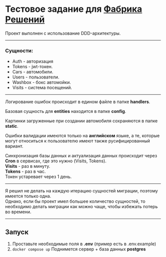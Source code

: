 # Тестовое задание для [Фабрика Решений](https://solutionfactory.ru/)

Проект выполнен с использование DDD-архитектуры.
<br>

---
### Сущности:
<ul>
<li>Auth - авторизация</li>
<li>Tokens - jwt-токен.</li>
<li>Cars - автомобили.</li>
<li>Users - пользователи.</li>
<li>Washbox - бокс автомойки.</li>
<li>Visits - система посещений.</li>
</ul>

-----

Логирование ошибок происходит в едином файле в папке **handlers**.
<br>

Базовая сущность для **entities** находится в папке **config**.
<br>

Картинки загруженные при создании автомобиля сохраняются в папке **static**.
<br>

Ошибки валидации имеются только на **английском** языке, а те, которые могут относиться к пользователю имеют также русифицированный вариант.
<br>

Синхронизация базы данных и актуализация данных происходит через **Cron** в сервисах, где это нужно (Visits, Tokens).
<br>
**Visits** - раз в минуту.
<br>
**Tokens** - раз в час.
<br>
Токен устаревает через 1 день.
<br>

----
Я решил не делать на каждую итерацию сущностей миграции, поэтому имеется только одна.
<br>
Однако, если бы проект имел большее количество сущностей, то необходимо делать миграции как можно чаще, чтобы избежать потерь во времени.
<br>

___
## Запуск
1. Проставьте необходимые поля в **.env** (пример есть в .env.example)
2.  `docker compose up` Поднимется сервер + база данных **postgres**
